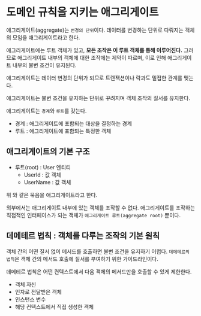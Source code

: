 # 도메인 규칙을 지키는 애그리게이트

애그리게이트(aggregate)는 `변경의 단위`이다. 데이터를 변경하는 단위로 다뤄지는 객체의 모임을 애그리게이트라고 한다.

애그리게이트에는 루트 객체가 있고, __모든 조작은 이 루트 객체를 통해 이루어진다.__ 그러므로 애그리게이트 내부의 객체에 대한 조작에는 제약이 따르며,
이로 인해 애그리게이트 내부의 불변 조건이 유지된다.

애그리게이트는 데이터 변경의 단위가 되므로 트랜잭션이나 락과도 밀접한 관계를 맺는다.

애그리게이트는 불변 조건을 유지하는 단위로 꾸려지며 객체 조작의 질서를 유지한다.

애그리게이트는 `경계`와 `루트`를 갖는다.

- 경계 : 애그리게이트에 포함되는 대상을 결정하는 경계
- 루트 : 애그리게이트에 포함되는 특정한 객체

## 애그리게이트의 기본 구조

- 루트(root) : User 엔티티 
  - UserId : 값 객체
  - UserName : 값 객체

위 와 같은 묶음을 애그리게이트라고 한다.

외부에서는 애그리게이트 내부에 있는 객체를 조작할 수 없다. 애그리게이트를 조작하는 직접적인 인터페이스가 되는 객체가 `애그리게이트 루트(aggregate root)` 뿐이다.

## 데메테르 법칙 : 객체를 다루는 조작의 기본 원칙

객체 간의 어떤 질서 없이 메서드를 호출하면 불변 조건을 유지하기 어렵다. `데메테르의 법칙`은 객체 간의 메서드 호출에 질서를 부여하기 위한 가이드라인이다.

데메테르 법칙은 어떤 컨텍스트에서 다음 객체의 메서드만을 호출할 수 있게 제한한다.

- 객체 자신
- 인자로 전달받은 객체
- 인스턴스 변수
- 해당 컨텍스트에서 직접 생성한 객체
